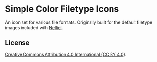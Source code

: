 # Simple Color Filetype Icons
An icon set for various file formats. Originally built for the default filetype images included with [Nelliel](https://github.com/NellielProject/Nelliel).

## License
[Creative Commons Attribution 4.0 International (CC BY 4.0)](https://creativecommons.org/licenses/by/4.0/).
